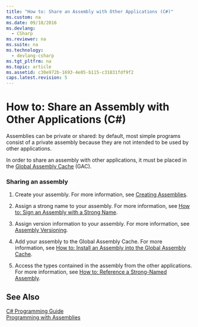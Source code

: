 ```yaml
---
title: "How to: Share an Assembly with Other Applications (C#)"
ms.custom: na
ms.date: 09/18/2016
ms.devlang: 
  - CSharp
ms.reviewer: na
ms.suite: na
ms.technology: 
  - devlang-csharp
ms.tgt_pltfrm: na
ms.topic: article
ms.assetid: c30e972b-1693-4e05-b115-c31831fdf9f2
caps.latest.revision: 5
---
```

# How to: Share an Assembly with Other Applications (C#)
Assemblies can be private or shared: by default, most simple programs consist of a private assembly because they are not intended to be used by other applications.  
  
 In order to share an assembly with other applications, it must be placed in the [Global Assembly Cache](assetId:///cf5eacd0-d3ec-4879-b6da-5fd5e4372202) (GAC).  
  
### Sharing an assembly  
  
1.  Create your assembly. For more information, see [Creating Assemblies](assetId:///54832ee9-dca8-4c8b-913c-c0b9d265e9a4).  
  
2.  Assign a strong name to your assembly. For more information, see [How to: Sign an Assembly with a Strong Name](assetId:///2c30799a-a826-46b4-a25d-c584027a6c67).  
  
3.  Assign version information to your assembly. For more information, see [Assembly Versioning](assetId:///775ad4fb-914f-453c-98ef-ce1089b6f903).  
  
4.  Add your assembly to the Global Assembly Cache. For more information, see [How to: Install an Assembly into the Global Assembly Cache](assetId:///a7e6f091-d02c-49ba-b736-7295cb0eb743).  
  
5.  Access the types contained in the assembly from the other applications. For more information, see [How to: Reference a Strong-Named Assembly](assetId:///4c6a406a-b5eb-44fa-b4ed-4e95bb95a813).  
  
## See Also  
 [C# Programming Guide](../vs140/C#-Programming-Guide.md)   
 [Programming with Assemblies](assetId:///25918b15-701d-42c7-95fc-c290d08648d6)